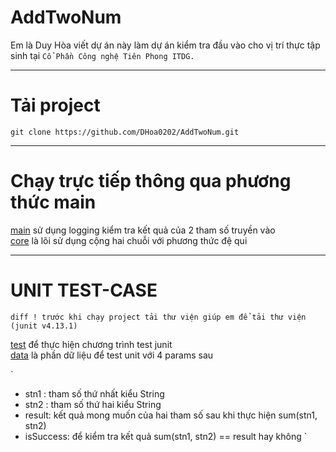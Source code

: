 # AddTwoNum
Em là Duy Hòa viết dự án này làm dự án kiểm tra đầu vào cho vị trí thực tập sinh tại `Cổ Phần Công nghệ Tiên Phong ITDG.`
<hr/>

# Tải project
```
git clone https://github.com/DHoa0202/AddTwoNum.git
```

<hr/>

# Chạy trực tiếp thông qua phương thức main

[main](./src/main/java/com/Add2Num.java) sử dụng logging kiểm tra kết quả của 2 tham số truyền vào<br/>
[core](./src/main/java/com/MyBigNumber.java) là lõi sử dụng cộng hai chuỗi với phương thức đệ qui
<hr/>

# UNIT TEST-CASE
```diff ! trước khi chạy project tải thư viện giúp em để tải thư viện (junit v4.13.1) ```

[test](./src/test/java/test/TestAddTwoNums.java) để thực hiện chương trình test junit <br/>
[data](./src/test/java/test/TestData.java) là phần dữ liệu để test unit với 4 params sau

`
- stn1 : tham số thứ nhất kiểu String
- stn2 : tham số thứ hai kiểu String
- result: kết quả mong muốn của hai tham số sau khi thực hiện sum(stn1, stn2)
- isSuccess: để kiểm tra kết quả sum(stn1, stn2) == result hay không
`
